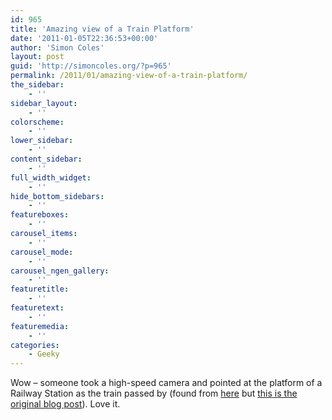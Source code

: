 ```yaml
---
id: 965
title: 'Amazing view of a Train Platform'
date: '2011-01-05T22:36:53+00:00'
author: 'Simon Coles'
layout: post
guid: 'http://simoncoles.org/?p=965'
permalink: /2011/01/amazing-view-of-a-train-platform/
the_sidebar:
    - ''
sidebar_layout:
    - ''
colorscheme:
    - ''
lower_sidebar:
    - ''
content_sidebar:
    - ''
full_width_widget:
    - ''
hide_bottom_sidebars:
    - ''
featureboxes:
    - ''
carousel_items:
    - ''
carousel_mode:
    - ''
carousel_ngen_gallery:
    - ''
featuretitle:
    - ''
featuretext:
    - ''
featuremedia:
    - ''
categories:
    - Geeky
---
```


Wow – someone took a high-speed camera and pointed at the platform of a Railway Station as the train passed by (found from [here](http://kottke.org/10/12/stopping-the-world) but [this is the original blog post](http://straylight.co.uk/?p=108)). Love it.

<object height="390" width="600"><param name="movie" value="http://www.youtube.com/v/m1xSa7gcYmU&rel=0&hl=en_US&feature=player_embedded&version=3"></param><param name="allowFullScreen" value="true"></param><param name="allowScriptAccess" value="always"></param><embed allowfullscreen="true" allowscriptaccess="always" height="390" src="http://www.youtube.com/v/m1xSa7gcYmU&rel=0&hl=en_US&feature=player_embedded&version=3" type="application/x-shockwave-flash" width="600"></embed></object>